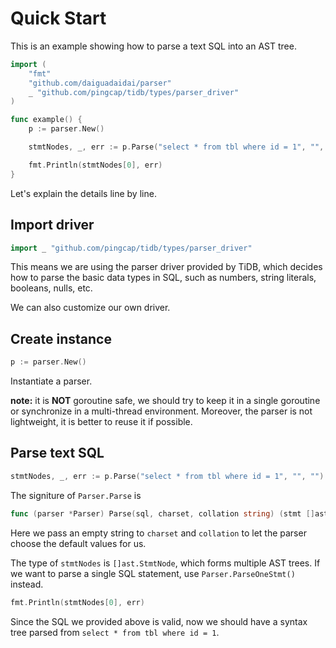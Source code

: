 # Quick Start

This is an example showing how to parse a text SQL into an AST tree.

```go
import (
	"fmt"
	"github.com/daiguadaidai/parser"
	_ "github.com/pingcap/tidb/types/parser_driver"
)

func example() {
	p := parser.New()

	stmtNodes, _, err := p.Parse("select * from tbl where id = 1", "", "")

	fmt.Println(stmtNodes[0], err)
}
```

Let's explain the details line by line.

## Import driver

```go
import _ "github.com/pingcap/tidb/types/parser_driver"
```

This means we are using the parser driver provided by TiDB, which decides how to parse the basic data types in SQL, such as numbers, string literals, booleans, nulls, etc.

We can also customize our own driver.

## Create instance
```go
p := parser.New()
```

Instantiate a parser.

**note:** it is **NOT** goroutine safe, we should try to keep it in a single goroutine or synchronize in a multi-thread environment. Moreover, the parser is not lightweight, it is better to reuse it if possible.

## Parse text SQL
```go
stmtNodes, _, err := p.Parse("select * from tbl where id = 1", "", "")
```

The signiture of `Parser.Parse` is
```go
func (parser *Parser) Parse(sql, charset, collation string) (stmt []ast.StmtNode, warns []error, err error)
```

Here we pass an empty string to `charset` and `collation` to let the parser choose the default values for us.

The type of `stmtNodes` is `[]ast.StmtNode`, which forms multiple AST trees. If we want to parse a single SQL statement, use `Parser.ParseOneStmt()` instead.

```go
fmt.Println(stmtNodes[0], err)
```

Since the SQL we provided above is valid, now we should have a syntax tree parsed from `select * from tbl where id = 1`.
